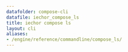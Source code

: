 ```yaml
---
datafolder: compose-cli
datafile: iechor_compose_ls
title: iechor compose ls
layout: cli
aliases:
- /engine/reference/commandline/compose_ls/
---
```


<!--
Sorry, but the contents of this page are automatically generated from
iEchor's source code. If you want to suggest a change to the text that appears
here, you'll need to find the string by searching this repo:
https://github.com/iechor/compose
-->
